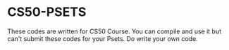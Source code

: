 # CS50-PSETS

These codes are written for CS50 Course. You can compile and use it but can't submit these codes for your Psets. Do write your own code.
